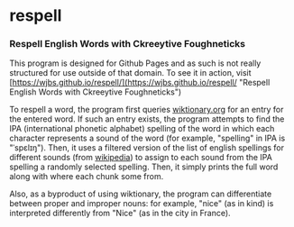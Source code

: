 # respell
### Respell English Words with Ckreeytive Foughneticks

This program is designed for Github Pages and as such is not really structured for use outside of that domain. To see it in action, visit [https://wjbs.github.io/respell/](https://wjbs.github.io/respell/ "Respell English Words with Ckreeytive Foughneticks")

To respell a word, the program first queries [wiktionary.org](https://wiktionary.org) for an entry for the entered word. If such an entry exists, the program attempts to find the IPA (international phonetic alphabet) spelling of the word in which each character represents a sound of the word (for example, "spelling" in IPA is "ˈspɛlɪŋ"). Then, it uses a filtered version of the list of english spellings for different sounds (from [wikipedia](https://en.wikipedia.org/wiki/English_orthography#Sound-to-spelling_correspondences "English Orthography")) to assign to each sound from the IPA spelling a randomly selected spelling. Then, it simply prints the full word along with where each chunk some from.

Also, as a byproduct of using wiktionary, the program can differentiate between proper and improper nouns: for example, "nice" (as in kind) is interpreted differently from "Nice" (as in the city in France).
